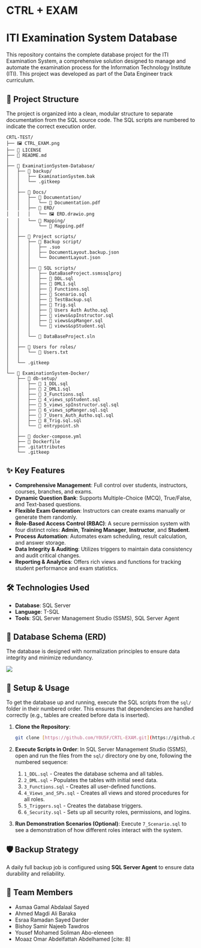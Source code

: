 # CTRL + EXAM
# ITI Examination System Database

This repository contains the complete database project for the ITI Examination System, a comprehensive solution designed to manage and automate the examination process for the Information Technology Institute (ITI). This project was developed as part of the Data Engineer track curriculum.

## 📂 Project Structure

The project is organized into a clean, modular structure to separate documentation from the SQL source code. The SQL scripts are numbered to indicate the correct execution order.

```text
CRTL-TEST/
├── 🖼️ CTRL_EXAM.png
├── 📄 LICENSE
├── 📖 README.md
│
├── 📁 ExaminationSystem-Database/
│   ├── 📁 backup/
│   │   ├── ExaminationSystem.bak
│   │   └── .gitkeep
│   │
│   ├── 📁 Docs/
│   │   ├── 📁 Documentation/
│   │   │   └── 📄 Documentation.pdf
│   │   ├── 📁 ERD/
│   │   │   └── 🖼️ ERD.drawio.png
│   │   └── 📁 Mapping/
│   │       └── 📄 Mapping.pdf
│   │
│   ├── 📁 Project scripts/
│   │   ├── 📁 Backup script/
│   │   │   ├── .suo
│   │   │   ├── DocumentLayout.backup.json
│   │   │   └── DocumentLayout.json
│   │   │
│   │   ├── 📁 SQL scripts/
│   │   │   ├── DataBaseProject.ssmssqlproj
│   │   │   ├── 📜 DDL.sql
│   │   │   ├── 📜 DML1.sql
│   │   │   ├── 📜 Functions.sql
│   │   │   ├── 📜 Scenario.sql
│   │   │   ├── 📜 TestBackup.sql
│   │   │   ├── 📜 Trig.sql
│   │   │   ├── 📜 Users Auth Autho.sql
│   │   │   ├── 📜 views&spInstructor.sql
│   │   │   ├── 📜 views&spManger.sql
│   │   │   └── 📜 views&spStudent.sql
│   │   │
│   │   └── 📄 DataBaseProject.sln
│   │
│   ├── 📁 Users for roles/
│   │   └── 📄 Users.txt
│   │
│   └── .gitkeep
│
└── 📁 ExaminationSystem-Docker/
    ├── 📁 db-setup/
    │   ├── 📜 1_DDL.sql
    │   ├── 📜 2_DML1.sql
    │   ├── 📜 3_Functions.sql
    │   ├── 📜 4_views_spStudent.sql
    │   ├── 📜 5_views_spInstructor.sql.sql
    │   ├── 📜 6_views_spManger.sql.sql
    │   ├── 📜 7_Users_Auth_Autho.sql.sql
    │   ├── 📜 8_Trig.sql.sql
    │   └── 📜 entrypoint.sh
    │
    ├── 🐳 docker-compose.yml
    ├── 🐳 Dockerfile
    ├── .gitattributes
    └── .gitkeep
```


## ✨ Key Features

* **Comprehensive Management**: Full control over students, instructors, courses, branches, and exams.
* **Dynamic Question Bank**: Supports Multiple-Choice (MCQ), True/False, and Text-based questions.
* **Flexible Exam Generation**: Instructors can create exams manually or generate them randomly.
* **Role-Based Access Control (RBAC)**: A secure permission system with four distinct roles: **Admin**, **Training Manager**, **Instructor**, and **Student**.
* **Process Automation**: Automates exam scheduling, result calculation, and answer storage.
* **Data Integrity & Auditing**: Utilizes triggers to maintain data consistency and audit critical changes.
* **Reporting & Analytics**: Offers rich views and functions for tracking student performance and exam statistics.

## 🛠️ Technologies Used

* **Database**: SQL Server
* **Language**: T-SQL
* **Tools**: SQL Server Management Studio (SSMS), SQL Server Agent

## 🎨 Database Schema (ERD)

The database is designed with normalization principles to ensure data integrity and minimize redundancy.

![<img width="7351" height="6510" alt="ERD drawio" src="https://github.com/user-attachments/assets/44b00209-44a7-4b22-97d6-30ae4e377d72" />
](Docs/ERD/ERD.drawio.jpg)

## 🔧 Setup & Usage

To get the database up and running, execute the SQL scripts from the `sql/` folder in their numbered order. This ensures that dependencies are handled correctly (e.g., tables are created before data is inserted).

1.  **Clone the Repository**:
    ```bash
    git clone [https://github.com/Y0U5F/CRTL-EXAM.git](https://github.com/Y0U5F/CRTL-EXAM.git)
    ```
2.  **Execute Scripts in Order**:
    In SQL Server Management Studio (SSMS), open and run the files from the `sql/` directory one by one, following the numbered sequence:
    1.  `1_DDL.sql` - Creates the database schema and all tables.
    2.  `2_DML.sql` - Populates the tables with initial seed data.
    3.  `3_Functions.sql` - Creates all user-defined functions.
    4.  `4_Views_and_SPs.sql` - Creates all views and stored procedures for all roles.
    5.  `5_Triggers.sql` - Creates the database triggers.
    6.  `6_Security.sql` - Sets up all security roles, permissions, and logins.

3.  **Run Demonstration Scenarios (Optional)**:
    Execute `7_Scenario.sql` to see a demonstration of how different roles interact with the system.

## 🛡️ Backup Strategy

A daily full backup job is configured using **SQL Server Agent** to ensure data durability and reliability.

## 👥 Team Members

* Asmaa Gamal Abdalaal Sayed
* Ahmed Magdi Ali Baraka
* Esraa Ramadan Sayed Darder
* Bishoy Samir Najeeb Tawdros
* Yousef Mohamed Soliman Abo-eleneen
* Moaaz Omar Abdelfattah Abdelhamed [cite: 8]
